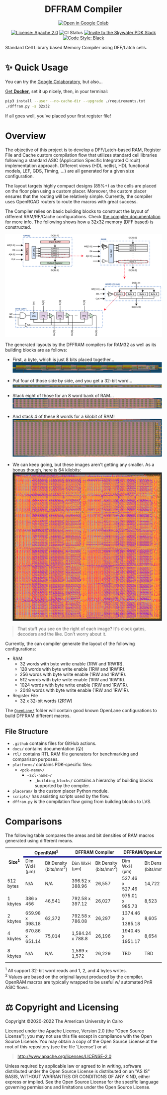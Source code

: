 <h1 align="center"> DFFRAM Compiler</h1>
<p align="center">
  <a href="https://colab.research.google.com/github/Cloud-V/DFFRAM/blob/main/dffram.ipynb"><img src="https://colab.research.google.com/assets/colab-badge.svg" alt="Open in Google Colab"/></a>
</p>
<p align="center">
    <a href="https://opensource.org/licenses/Apache-2.0"><img src="https://img.shields.io/badge/License-Apache%202.0-blue.svg" alt="License: Apache 2.0"/></a>
    <img src="https://github.com/Cloud-V/DFFRAM/actions/workflows/main.yml/badge.svg?branch=main" alt="CI Status" />
    <a href="https://invite.skywater.tools"><img src="https://img.shields.io/badge/Community-Skywater%20PDK%20Slack-ff69b4?logo=slack" alt="Invite to the Skywater PDK Slack"/></a>
    <a href="https://github.com/psf/black"><img src="https://img.shields.io/badge/code%20style-black-000000.svg" alt="Code Style: Black"/></a>
</p>

Standard Cell Library based Memory Compiler using DFF/Latch cells.

# ✨ Quick Usage
You can try the [Google Colaboratory](https://colab.research.google.com/github/Cloud-V/DFFRAM/blob/main/dffram.ipynb), but also...

[Get **Docker**](https://docs.docker.com/get-docker/), set it up nicely, then, in your terminal:

```sh
pip3 install --user --no-cache-dir --upgrade ./requirements.txt
./dffram.py -s 32x32
```

If all goes well, you've placed your first register file!

# Overview
The objective of this project is to develop a DFF/Latch-based RAM, Register File and Cache custom compilation flow that utilizes standard cell libraries following a standard ASIC (Application Specific Integrated Circuit) implementation approach. Different views (HDL netlist, HDL functional models, LEF, GDS, Timing, …) are all generated for a given size configuration.

The layout targets highly compact designs (85%+) as the cells are placed on the floor plan using a custom placer. Moreover, the custom placer ensures that the routing will be relatively simple. Currently, the compiler uses OpenROAD routers to route the macros with great success. 

The Compiler relies on basic building blocks to construct the layout of different RAM/RF/Cache configurations. Check [the compiler documentation](./docs/) for more info. The following shows how a 32x32 memory (DFF based) is constructed.

![](./docs/img/ram_ex.png)

The generated layouts by the DFFRAM compilers for RAM32 as well as its building blocks are as follows:
- First, a byte, which is just 8 bits placed together...
![GDS layout of a byte](./docs/img/1x8.png)

- Put four of those side by side, and you get a 32-bit word...
![GDS layout of a word](./docs/img/1x32.png)

- Stack eight of those for an 8 word bank of RAM...
![GDS layout of 8 words stacked vertically](./docs/img/8x32.png)

- And stack 4 of these 8 words for a kilobit of RAM!
![GDS layout of 4x8 words stacked vertically](./docs/img/32x32.png)

- We can keep going, but these images aren't getting any smaller. As a bonus though, here is 64 kilobits:
![8kbytes](./docs/img/8kb_layout.png)

> That stuff you see on the right of each image? It's clock gates, decoders and the like. Don't worry about it.


Currently, the can compiler generate the layout of the following configurations:
- RAM
  - 32 words with byte write enable (1RW and 1RW1R).
  - 128 words with byte write enable (1RW and 1RW1R).
  - 256 words with byte write enable (1RW and 1RW1R).
  - 512 words with byte write enable (1RW and 1RW1R).
  - 1024 words with byte write enable (1RW and 1RW1R).
  - 2048 words with byte write enable (1RW and 1RW1R).
- Register File
  - 32 x 32-bit words (2R1W)

The [`OpenLane/`](./OpenLane) folder will contain good known OpenLane configurations to build DFFRAM different macros. 
 
## File Structure
* `.github` contains files for GitHub actions.
* `docs/` contains documentation (😮)
* `rtl/` contains RTL RAM file generators for benchmarking and comparison purposes.
* `platforms/` contains PDK-specific files:
  * `<pdk-name>/`
    * `<scl-name>/`
      * `_building_blocks/` contains a hierarchy of building blocks supported by the compiler.
* `placeram/` is the custom placer Python module.
* `scripts/` has assisting scripts used by the flow.
* `dffram.py` is the compilation flow going from building blocks to LVS.

# Comparisons
The following table compares the areas and bit densities of RAM macros generated using different means.


<table>
  <tr>
    <th rowspan="2">Size<sup>1</sup></th> 
    <th colspan="2">OpenRAM<sup>2</sup></th> 
    <th colspan="2">DFFRAM Compiler</th> 
    <th colspan="2">DFFRAM/OpenLane</th> 
    <th colspan="2">RTL/OpenLane</th>
  </tr>
  <tr style="border-top:4px solid darkblue;">
    <td> Dim WxH (μm) </td> <td> Bit Density (bits/mm<sup>2</sup>) </td>
    <td> Dim WxH (μm) </td> <td> Bit Density (bits/mm<sup>2</sup>) </td>
    <td> Dim WxH (μm) </td> <td> Bit Density (bits/mm<sup>2</sup>) </td>
    <td> Dim WxH (μm) </td> <td> Bit Density (bits/mm<sup>2</sup>) </td>
  </tr>
  <tr>
    <td> 512 bytes </td>
    <td> N/A </td> <td> N/A </td>
    <td> 396.52 x 388.96 </td> <td> 26,557 </td>
    <td> 527.46 x 527.46 </td> <td> 14,722 </td>
    <td> 680.25 x 690.97 </td> <td> 8,714 </td>
  </tr>
  <tr>
    <td> 1 kbytes </td>
    <td> 386 x 456 </td> <td> 46,541 </td>
    <td> 792.58  x 397.12 <td> 26,027 </td>
    <td> 975.01 x 985.73 </td> <td> 8,523 </td>
    <td> 1,050 x 1,060 </td> <td> 7,360 </td>
  </tr>
  <tr>
    <td> 2 kbytes </td>
    <td> 659.98 x 398.18  </td> <td> 62,372 </td>
    <td> 792.58 x 786.08 </td> <td> 26,297 </td>
    <td> 1374.46 x 1385.18 </td> <td> 8,605 </td>
    <td> 1,439.615 x 1,450.335 </td> <td> 7,847 </td>
  </tr>
  <tr>
    <td> 4 kbytes </td>
    <td> 670.86 x 651.14 </td> <td> 75,014 </td>
    <td> 1,584.24 x 788.8 </td> <td> 26,196 </td>
    <td> 1940.45 x 1951.17 </td> <td> 8,654 </td>
    <td> 2,074 x 2,085 </td> <td> 7,578 </td>
    
  </tr>
  <tr>
    <td> 8 kbytes </td>
    <td> N/A </td> <td> N/A </td>
    <td> 1,589 x 1,572</td> <td> 26,229 </td>
    <td> TBD </td> <td> TBD </td>
    <td> 2,686.610 x 2,697.330 </td> <td> 9,043 </td>
  </tr>
</table>



<sup>1</sup> All support 32-bit word reads and 1, 2, and 4 bytes writes.  
<sup>2</sup> Values are based on the original layout produced by the compiler. OpenRAM macros are typically wrapped to be useful w/ automated PnR ASIC flows.

# ⚖️ Copyright and Licensing
<a id="copyright-and-licensing"></a>
Copyright ©2020-2022 The American University in Cairo

Licensed under the Apache License, Version 2.0 (the "Open Source License");
you may not use this file except in compliance with the Open Source License.
You may obtain a copy of the Open Source License at the root of this repository
(see the file 'License') or at

> http://www.apache.org/licenses/LICENSE-2.0

Unless required by applicable law or agreed to in writing, software
distributed under the Open Source License is distributed on an "AS IS" BASIS,
WITHOUT WARRANTIES OR CONDITIONS OF ANY KIND, either express or implied.
See the Open Source License for the specific language governing permissions and
limitations under the Open Source License.
